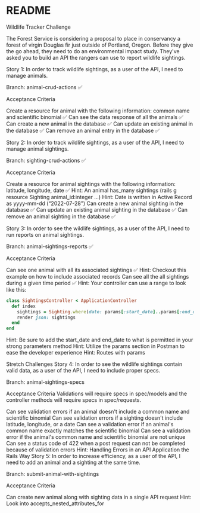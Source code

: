 # README

Wildlife Tracker Challenge

The Forest Service is considering a proposal to place in conservancy a forest of virgin Douglas fir just outside of Portland, Oregon. Before they give the go ahead, they need to do an environmental impact study. They've asked you to build an API the rangers can use to report wildlife sightings.

Story 1: In order to track wildlife sightings, as a user of the API, I need to manage animals.

Branch: animal-crud-actions ✅

Acceptance Criteria

Create a resource for animal with the following information: common name and scientific binomial ✅
Can see the data response of all the animals ✅
Can create a new animal in the database ✅
Can update an existing animal in the database ✅
Can remove an animal entry in the database ✅

Story 2: In order to track wildlife sightings, as a user of the API, I need to manage animal sightings.

Branch: sighting-crud-actions ✅

Acceptance Criteria

Create a resource for animal sightings with the following information: latitude, longitude, date ✅
Hint: An animal has_many sightings (rails g resource Sighting animal_id:integer ...)
Hint: Date is written in Active Record as yyyy-mm-dd (“2022-07-28")
Can create a new animal sighting in the database ✅
Can update an existing animal sighting in the database ✅
Can remove an animal sighting in the database ✅

Story 3: In order to see the wildlife sightings, as a user of the API, I need to run reports on animal sightings.

Branch: animal-sightings-reports ✅

Acceptance Criteria

Can see one animal with all its associated sightings ✅
Hint: Checkout this example on how to include associated records
Can see all the all sightings during a given time period ✅
Hint: Your controller can use a range to look like this:

```ruby
class SightingsController < ApplicationController
  def index
    sightings = Sighting.where(date: params[:start_date]..params[:end_date])
    render json: sightings
  end
end
```

Hint: Be sure to add the start_date and end_date to what is permitted in your strong parameters method
Hint: Utilize the params section in Postman to ease the developer experience
Hint: Routes with params

Stretch Challenges
Story 4: In order to see the wildlife sightings contain valid data, as a user of the API, I need to include proper specs.

Branch: animal-sightings-specs

Acceptance Criteria
Validations will require specs in spec/models and the controller methods will require specs in spec/requests.

Can see validation errors if an animal doesn't include a common name and scientific binomial
Can see validation errors if a sighting doesn't include latitude, longitude, or a date
Can see a validation error if an animal's common name exactly matches the scientific binomial
Can see a validation error if the animal's common name and scientific binomial are not unique
Can see a status code of 422 when a post request can not be completed because of validation errors
Hint: Handling Errors in an API Application the Rails Way
Story 5: In order to increase efficiency, as a user of the API, I need to add an animal and a sighting at the same time.

Branch: submit-animal-with-sightings

Acceptance Criteria

Can create new animal along with sighting data in a single API request
Hint: Look into accepts_nested_attributes_for
